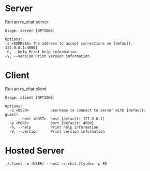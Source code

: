 # Server

Run an rs_chat server

```
Usage: server [OPTIONS]

Options:
-a <ADDRESS> The address to accept connections on [default: 127.0.0.1:4000]
-h, --help Print help information
-V, --version Print version information
```

# Client

Run an rs_chat client

```
Usage: client [OPTIONS]

Options:
  -u <USER>          username to connect to server with [default: guest]
      --host <HOST>  host [default: 127.0.0.1]
  -p <PORT>          port [default: 4000]
  -h, --help         Print help information
  -V, --version      Print version information
```

# Hosted Server

```
./client -u [USER] --host rs-chat.fly.dev -p 80
```
